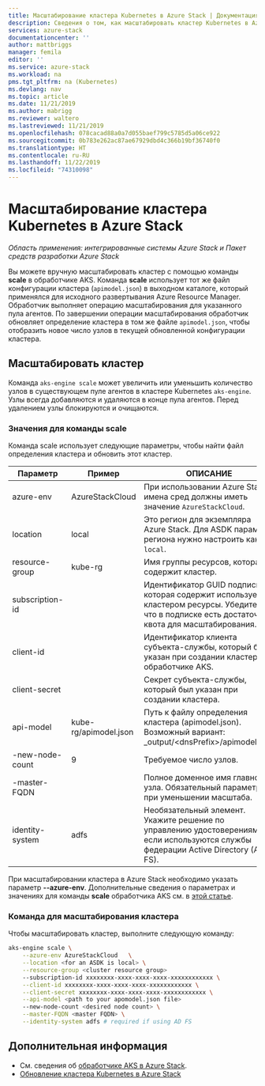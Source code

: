 ```yaml
---
title: Масштабирование кластера Kubernetes в Azure Stack | Документация Майкрософт
description: Сведения о том, как масштабировать кластер Kubernetes в Azure Stack.
services: azure-stack
documentationcenter: ''
author: mattbriggs
manager: femila
editor: ''
ms.service: azure-stack
ms.workload: na
pms.tgt_pltfrm: na (Kubernetes)
ms.devlang: nav
ms.topic: article
ms.date: 11/21/2019
ms.author: mabrigg
ms.reviewer: waltero
ms.lastreviewed: 11/21/2019
ms.openlocfilehash: 078cacad88a0a7d055baef799c5785d5a06ce922
ms.sourcegitcommit: 0b783e262ac87ae67929dbd4c366b19bf36740f0
ms.translationtype: HT
ms.contentlocale: ru-RU
ms.lasthandoff: 11/22/2019
ms.locfileid: "74310098"
---
```

# <a name="scale-a-kubernetes-cluster-on-azure-stack"></a>Масштабирование кластера Kubernetes в Azure Stack

*Область применения: интегрированные системы Azure Stack и Пакет средств разработки Azure Stack*

Вы можете вручную масштабировать кластер с помощью команды **scale** в обработчике AKS. Команда **scale** использует тот же файл конфигурации кластера (`apimodel.json`) в выходном каталоге, который применялся для исходного развертывания Azure Resource Manager. Обработчик выполняет операцию масштабирования для указанного пула агентов. По завершении операции масштабирования обработчик обновляет определение кластера в том же файле `apimodel.json`, чтобы отобразить новое число узлов в текущей обновленной конфигурации кластера.

## <a name="scale-a-cluster"></a>Масштабировать кластер

Команда `aks-engine scale` может увеличить или уменьшить количество узлов в существующем пуле агентов в кластере Kubernetes `aks-engine`. Узлы всегда добавляются и удаляются в конце пула агентов. Перед удалением узлы блокируются и очищаются.

### <a name="values-for-the-scale-command"></a>Значения для команды scale

Команда scale использует следующие параметры, чтобы найти файл определения кластера и обновить этот кластер.

| Параметр | Пример | ОПИСАНИЕ |
| --- | --- | --- | 
| azure-env | AzureStackCloud | При использовании Azure Stack имена сред должны иметь значение `AzureStackCloud`. | 
| location | local | Это регион для экземпляра Azure Stack. Для ASDK параметр региона нужно настроить как `local`.  | 
| resource-group | kube-rg | Имя группы ресурсов, которая содержит кластер. | 
| subscription-id |  | Идентификатор GUID подписки, которая содержит используемые кластером ресурсы. Убедитесь, что в подписке есть достаточная квота для масштабирования. | 
| client-id |  | Идентификатор клиента субъекта-службы, который был указан при создании кластера в обработчике AKS. | 
| client-secret |  | Секрет субъекта-службы, который был указан при создании кластера. | 
| api-model | kube-rg/apimodel.json | Путь к файлу определения кластера (apimodel.json). Возможный вариант:  _output/\<dnsPrefix>/apimodel.json | 
| -new-node-count | 9 | Требуемое число узлов. | 
| -master-FQDN |  | Полное доменное имя главного узла. Обязательный параметр при уменьшении масштаба. |
| identity-system | adfs | Необязательный элемент. Укажите решение по управлению удостоверениями, если используются службы федерации Active Directory (AD FS). |

При масштабировании кластера в Azure Stack необходимо указать параметр **--azure-env**. Дополнительные сведения о параметрах и значениях для команды **scale** обработчика AKS см. в [этой статье](https://github.com/Azure/aks-engine/blob/master/docs/topics/scale.md#parameters).

### <a name="command-to-scale-your-cluster"></a>Команда для масштабирования кластера

Чтобы масштабировать кластер, выполните следующую команду:

```bash
aks-engine scale \
    --azure-env AzureStackCloud   \
    --location <for an ASDK is local> \
    --resource-group <cluster resource group>
    --subscription-id xxxxxxxx-xxxx-xxxx-xxxx-xxxxxxxxxxxx \
    --client-id xxxxxxxx-xxxx-xxxx-xxxx-xxxxxxxxxxxx \
    --client-secret xxxxxxxx-xxxx-xxxx-xxxx-xxxxxxxxxxxx \
    --api-model <path to your apomodel.json file>
    --new-node-count <desired node count> \
    --master-FQDN <master FQDN> \
    --identity-system adfs # required if using AD FS
```

## <a name="next-steps"></a>Дополнительная информация

- См. сведения об [обработчике AKS в Azure Stack](azure-stack-kubernetes-aks-engine-overview.md).
- [Обновление кластера Kubernetes в Azure Stack](azure-stack-kubernetes-aks-engine-upgrade.md)